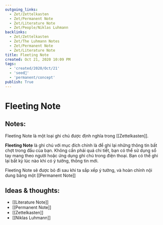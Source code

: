 ```yaml
---
outgoing_links:
  - Zet/Zettelkasten
  - Zet/Permanent Note
  - Zet/Literature Note
  - Zet/People/Niklas Luhmann
backlinks:
  - Zet/Zettelkasten
  - Zet/The Luhmann Notes
  - Zet/Permanent Note
  - Zet/Literature Note
title: Fleeting Note
created: Oct 21, 2020 10:09 PM 
tags:
  - 'created/2020/Oct/21'
  - 'seed🥜'
  - 'permanent/concept'
publish: True
---
```

# Fleeting Note

## Notes:
Fleeting Note là một loại ghi chú được định nghĩa trong [[Zettelkasten]].

**Fleeting Note** là ghi chú với mục đích chính là để ghi lại những thông tin bất chợt trong đầu của bạn. Không cần phải quá chi tiết, bạn có thể sử dụng sổ tay mang theo người hoặc ứng dụng ghi chú trong điện thoại. Bạn có thể ghi lại bất kỳ lúc nào khi có ý tưởng, thông tin mới.

Fleeting Note sẽ được bỏ đi sau khi ta sắp xếp ý tưởng, và hoàn chỉnh nội dung bằng một [[Permanent Note]]

## Ideas & thoughts:
- [[Literature Note]]
- [[Permanent Note]]
- [[Zettelkasten]]
- [[Niklas Luhmann]]